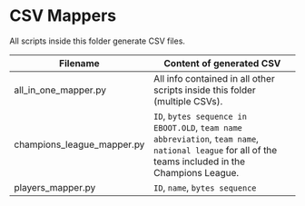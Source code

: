 # CSV Mappers

All scripts inside this folder generate CSV files.

Filename | Content of generated CSV 
---------|-------------
all_in_one_mapper.py | All info contained in all other scripts inside this folder (multiple CSVs).
champions_league_mapper.py | `ID`, `bytes sequence in EBOOT.OLD`, `team name abbreviation`, `team name`, `national league` for all of the teams included in the Champions League.
players_mapper.py | `ID`, `name`, `bytes sequence`